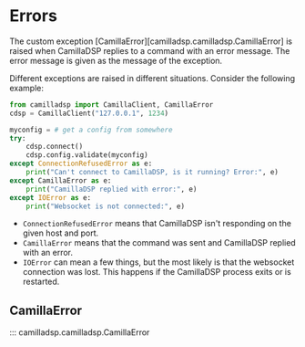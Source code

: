 
# Errors

The custom exception [CamillaError][camilladsp.camilladsp.CamillaError] is raised when CamillaDSP replies to a command with an error message. The error message is given as the message of the exception.

Different exceptions are raised in different situations. Consider the following example:
```python
from camilladsp import CamillaClient, CamillaError
cdsp = CamillaClient("127.0.0.1", 1234)

myconfig = # get a config from somewhere
try:
    cdsp.connect()
    cdsp.config.validate(myconfig)
except ConnectionRefusedError as e:
    print("Can't connect to CamillaDSP, is it running? Error:", e)
except CamillaError as e:
    print("CamillaDSP replied with error:", e)
except IOError as e:
    print("Websocket is not connected:", e)
```
- `ConnectionRefusedError` means that CamillaDSP isn't responding on the given host and port.
- `CamillaError` means that the command was sent and CamillaDSP replied with an error.
- `IOError` can mean a few things, but the most likely is that the websocket connection was lost.
  This happens if the CamillaDSP process exits or is restarted.

## CamillaError
::: camilladsp.camilladsp.CamillaError